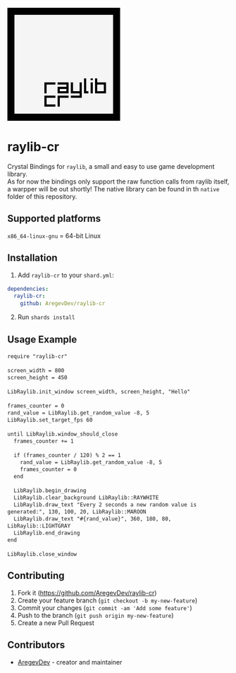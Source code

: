 ![logo](logo/raylib-cr_256x256.png)
# raylib-cr

Crystal Bindings for `raylib`, a small and easy to use game development library.  
As for now the bindings only support the raw function calls from raylib itself, a warpper will be out shortly!
The native library can be found in th `native` folder of this repository.

## Supported platforms
`x86_64-linux-gnu` = 64-bit Linux

## Installation
1. Add `raylib-cr` to your `shard.yml`:
```yml
dependencies:
  raylib-cr:
    github: AregevDev/raylib-cr
```
2. Run `shards install`

## Usage Example
```crystal
require "raylib-cr"

screen_width = 800
screen_height = 450

LibRaylib.init_window screen_width, screen_height, "Hello"

frames_counter = 0
rand_value = LibRaylib.get_random_value -8, 5
LibRaylib.set_target_fps 60

until LibRaylib.window_should_close
  frames_counter += 1
  
  if (frames_counter / 120) % 2 == 1
    rand_value = LibRaylib.get_random_value -8, 5
    frames_counter = 0
  end

  LibRaylib.begin_drawing
  LibRaylib.clear_background LibRaylib::RAYWHITE
  LibRaylib.draw_text "Every 2 seconds a new random value is generated:", 130, 100, 20, LibRaylib::MAROON
  LibRaylib.draw_text "#{rand_value}", 360, 180, 80, LibRaylib::LIGHTGRAY
  LibRaylib.end_drawing
end

LibRaylib.close_window
```

## Contributing
1. Fork it (https://github.com/AregevDev/raylib-cr)
2. Create your feature branch (`git checkout -b my-new-feature`)
3. Commit your changes (`git commit -am 'Add some feature'`)
4. Push to the branch (`git push origin my-new-feature`)
5. Create a new Pull Request

## Contributors
- [AregevDev](https://github.com/AregevDev) - creator and maintainer
